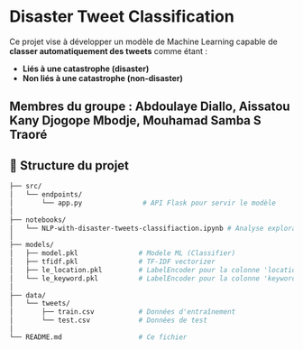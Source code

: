 #  Disaster Tweet Classification

Ce projet vise à développer un modèle de Machine Learning capable de **classer automatiquement des tweets** comme étant :
-  **Liés à une catastrophe (disaster)**  
-  **Non liés à une catastrophe (non-disaster)**


Membres du groupe : Abdoulaye Diallo, Aissatou Kany Djogope Mbodje, Mouhamad Samba S Traoré
---

## 📁 Structure du projet

```bash
├── src/
│   └── endpoints/
│       └── app.py               # API Flask pour servir le modèle
│
├── notebooks/
│   └── NLP-with-disaster-tweets-classifiaction.ipynb # Analyse exploratoire et entraînement du modèle
│
├── models/
│   ├── model.pkl               # Modele ML (Classifier)
│   ├── tfidf.pkl               # TF-IDF vectorizer
│   ├── le_location.pkl         # LabelEncoder pour la colonne 'location'
│   └── le_keyword.pkl          # LabelEncoder pour la colonne 'keyword'
│
├── data/
│   └── tweets/
│       ├── train.csv           # Données d'entraînement
│       └── test.csv            # Données de test
│
└── README.md                   # Ce fichier




